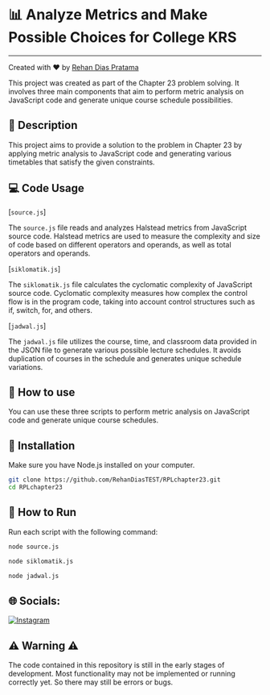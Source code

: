 # 📊 Analyze Metrics and Make Possible Choices for College KRS 
---

Created with :heart: by [Rehan Dias Pratama](https://www.instagram.com/rehandiazz/)


This project was created as part of the Chapter 23 problem solving. It involves three main components that aim to perform metric analysis on JavaScript code and generate unique course schedule possibilities.

## 📝 Description 

This project aims to provide a solution to the problem in Chapter 23 by applying metric analysis to JavaScript code and generating various timetables that satisfy the given constraints.

## 💻 Code Usage 

[`source.js`]

The `source.js` file reads and analyzes Halstead metrics from JavaScript source code. Halstead metrics are used to measure the complexity and size of code based on different operators and operands, as well as total operators and operands.

[`siklomatik.js`]

The `siklomatik.js` file calculates the cyclomatic complexity of JavaScript source code. Cyclomatic complexity measures how complex the control flow is in the program code, taking into account control structures such as if, switch, for, and others.

[`jadwal.js`]

The `jadwal.js` file utilizes the course, time, and classroom data provided in the JSON file to generate various possible lecture schedules. It avoids duplication of courses in the schedule and generates unique schedule variations.

## 🚀 How to use 

You can use these three scripts to perform metric analysis on JavaScript code and generate unique course schedules.

## 🔧 Installation 

Make sure you have Node.js installed on your computer.

```bash
git clone https://github.com/RehanDiasTEST/RPLchapter23.git
cd RPLchapter23
```

## 🏃 How to Run 

Run each script with the following command:

```bash
node source.js
```

```bash
node siklomatik.js
```

```bash
node jadwal.js
```
## 🌐 Socials:
[![Instagram](https://img.shields.io/badge/Instagram-%23E4405F.svg?logo=Instagram&logoColor=white)](https://instagram.com/rehandiazz) 

## ⚠️ Warning ⚠️ 
The code contained in this repository is still in the early stages of development. Most functionality may not be implemented or running correctly yet. So there may still be errors or bugs.
